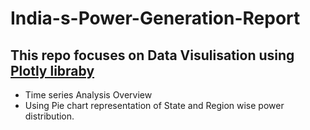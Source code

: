 # India-s-Power-Generation-Report

## This repo focuses on Data Visulisation using [Plotly libraby](https://plotly.com/)

- Time series Analysis Overview
- Using Pie chart representation of State and Region wise power distribution.



